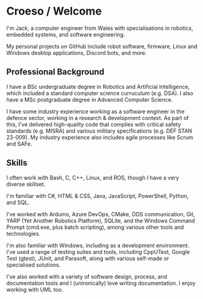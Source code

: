 # Croeso / Welcome

I'm Jack, a computer engineer from Wales with specialisations in robotics, embedded systems, and software engineering.

My personal projects on GitHub include robot software, firmware, Linux and Windows desktop applications, Discord bots, and more.

## Professional Background

I have a BSc undergraduate degree in Robotics and Artificial Intelligence, which included a standard computer science curruculum (e.g. DSA). I also have a MSc postgraduate degree in Advanced Computer Science.

I have some industry experience working as a software engineer in the defence sector, working in a research & development context. As part of this, I've delivered high-quality code that complies with critical safety standards (e.g. MISRA) and various military specifications (e.g. DEF STAN 23-009). My industry experience also includes agile processes like Scrum and SAFe.

## Skills

I often work with Bash, C, C++, Linux, and ROS, though I have a very diverse skillset.

I'm familiar with C#, HTML & CSS, Java, JavaScript, PowerShell, Python, and SQL.

I've worked with Arduino, Azure DevOps, CMake, DDS communication, Git, YARP (Yet Another Robotics Platform), SQLite, and the Windows Command Prompt (cmd.exe, plus batch scripting), among various other tools and technologies.

I'm also familiar with Windows, including as a development environment. I've used a range of testing suites and tools, including CppUTest, Google Test (gtest), JUnit, and Parasoft, along with various self-made or specialised solutions.

I've also worked with a variety of software design, process, and documentation tools and I (unironically) love writing documentation. I enjoy working with UML too.
